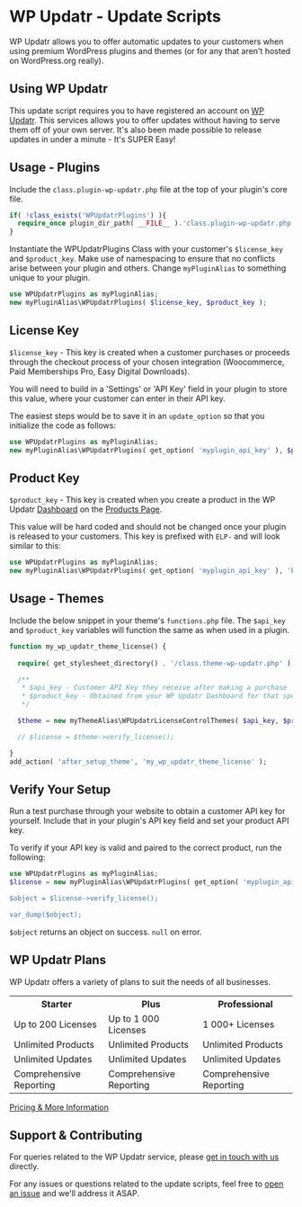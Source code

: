
# WP Updatr - Update Scripts

WP Updatr allows you to offer automatic updates to your customers when using premium WordPress plugins and themes (or for any that aren't hosted on WordPress.org really).

## Using WP Updatr

This update script requires you to have registered an account on [WP Updatr](https://wpupdatr.com/#pricing). This services allows you to offer updates without having to serve them off of your own server. It's also been made possible to release updates in under a minute - It's SUPER Easy!

## Usage - Plugins

Include the `class.plugin-wp-updatr.php` file at the top of your plugin's core file.

```php
if( !class_exists('WPUpdatrPlugins') ){
  require_once plugin_dir_path( __FILE__ ).'class.plugin-wp-updatr.php';
}
```
Instantiate the WPUpdatrPlugins Class with your customer's `$license_key` and `$product_key`. Make use of namespacing to ensure that no conflicts arise between your plugin and others. Change `myPluginAlias` to something unique to your plugin. 
```php
use WPUpdatrPlugins as myPluginAlias;
new myPluginAlias\WPUpdatrPlugins( $license_key, $product_key );
```
## License Key

`$license_key` - This key is created when a customer purchases or proceeds through the checkout process of your chosen integration (Woocommerce, Paid Memberships Pro, Easy Digital Downloads).

You will need to build in a 'Settings' or 'API Key' field in your plugin to store this value, where your customer can enter in their API key. 

The easiest steps would be to save it in an `update_option` so that you initialize the code as follows: 

```php
use WPUpdatrPlugins as myPluginAlias;
new myPluginAlias\WPUpdatrPlugins( get_option( 'myplugin_api_key' ), $product_key );
```
## Product Key

`$product_key` - This key is created when you create a product in the WP Updatr [Dashboard](https://app.wpupdatr.com/dashboard/) on the [Products Page](https://app.wpupdatr.com/products/).

This value will be hard coded and should not be changed once your plugin is released to your customers. This key is prefixed with `ELP-` and will look similar to this: 

```php
use WPUpdatrPlugins as myPluginAlias;
new myPluginAlias\WPUpdatrPlugins( get_option( 'myplugin_api_key' ), 'ELP-' );
```

## Usage - Themes

Include the below snippet in your theme's `functions.php` file. The `$api_key` and `$product_key` variables will function the same as when used in a plugin.

```php
function my_wp_updatr_theme_license() {
  
  require( get_stylesheet_directory() . '/class.theme-wp-updatr.php' ); 

  /**
   * $api_key - Customer API Key they receive after making a purchase
   * $product_key - Obtained from your WP Updatr Dashboard for that specific product
   */

  $theme = new myThemeAlias\WPUpdatrLicenseControlThemes( $api_key, $product_key );

  // $license = $theme->verify_license();

}
add_action( 'after_setup_theme', 'my_wp_updatr_theme_license' );
```
## Verify Your Setup

Run a test purchase through your website to obtain a customer API key for yourself. Include that in your plugin's API key field and set your product API key. 

To verify if your API key is valid and paired to the correct product, run the following: 

```php
use WPUpdatrPlugins as myPluginAlias;
$license = new myPluginAlias\WPUpdatrPlugins( get_option( 'myplugin_api_key`, 'ELP-' );

$object = $license->verify_license();

var_dump($object);
```
`$object` returns an object on success. `null` on error.

## WP Updatr Plans

WP Updatr offers a variety of plans to suit the needs of all businesses.

<table>
	<tr>
		<th>Starter</th>
		<th>Plus</th>
		<th>Professional</th>
	</tr>
  	<tr>
  		<td>Up to 200 Licenses</td>
  		<td>Up to 1 000 Licenses</td>
  		<td>1 000+ Licenses</td>
  	</tr>
  	<tr>
  		<td>Unlimited Products</td>
  		<td>Unlimited Products</td>
  		<td>Unlimited Products</td>
  	</tr>
  	<tr>
  		<td>Unlimited Updates</td>
  		<td>Unlimited Updates</td>
  		<td>Unlimited Updates</td>
  	</tr>
  	<tr>
  		<td>Comprehensive Reporting</td>
  		<td>Comprehensive Reporting</td>
  		<td>Comprehensive Reporting</td>
  	</tr>  
</table>

[Pricing & More Information](https://wpupdatr.com/#pricing)

## Support & Contributing

For queries related to the WP Updatr service, please [get in touch with us](https://wpupdatr.com/support/) directly. 

For any issues or questions related to the update scripts, feel free to [open an issue](https://github.com/wp-updatr/update-scripts/issues) and we'll address it ASAP.